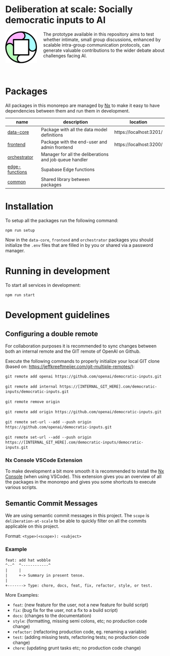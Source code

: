 # Deliberation at scale: Socially democratic inputs to AI
<img align="left" width="100" height="100" style="margin-right: 20px;" src="./documentation/images/logo.png">
The prototype available in this repository aims to test whether intimate, small group discussions, enhanced by scalable intra-group communication protocols, can generate valuable contributions to the wider debate about challenges facing AI.

<br/><br/>

# Packages
All packages in this monorepo are managed by [Nx](https://nx.dev/) to make it easy to have dependencies between them and run them in development.

| name | description                  | location
|------|------------------------------|----------------|
| [data-core](./packages/data-core/) |Package with all the data model definitions  | https://localhost:3201/ |
| [frontend](./packages/frontend/) | Package with the end-user and admin frontend | https://localhost:3200/ |
| [orchestrator](./packages/orchestrator/) | Manager for all the deliberations and job queue handler | |
| [edge-functions](./packages/edge-functions/) | Supabase Edge functions   | |
| [common](./packages/common/) | Shared library between packages   | |

# Installation
To setup all the packages run the following command:
```
npm run setup
```

Now in the `data-core`, `frontend` and `orchestrator` packages you should initialize the `.env` files that are filled in by you or shared via a password manager.

# Running in development
To start all services in development:
```
npm run start
```

# Development guidelines

## Configuring a double remote
For collaboration purposes it is recommended to sync changes between both an internal remote and the GIT remote of OpenAI on Github.

Execute the following commands to properly initialize your local GIT clone (based on: https://jeffkreeftmeijer.com/git-multiple-remotes/):
```
git remote add openai https://github.com/openai/democratic-inputs.git

git remote add internal https://[INTERNAL_GIT_HERE].com/democratic-inputs/democratic-inputs.git

git remote remove origin

git remote add origin https://github.com/openai/democratic-inputs.git

git remote set-url --add --push origin https://github.com/openai/democratic-inputs.git

git remote set-url --add --push origin https://[INTERNAL_GIT_HERE].com/democratic-inputs/democratic-inputs.git
```

### Nx Console VSCode Extension
To make development a bit more smooth it is recommended to install the [Nx Console](https://marketplace.visualstudio.com/items?itemName=nrwl.angular-console) (when using VSCode). This extension gives you an overview of all the packages in the monorepo and gives you some shortcuts to execute various scripts.

## Semantic Commit Messages
We are using semantic commit messages in this project. The `scope` is `deliberation-at-scale` to be able to quickly filter on all the commits applicable on this project.

Format: `<type>(<scope>): <subject>`

### Example

```
feat: add hat wobble
^--^  ^------------^
|     |
|     +-> Summary in present tense.
|
+-------> Type: chore, docs, feat, fix, refactor, style, or test.
```

More Examples:
- `feat`: (new feature for the user, not a new feature for build script)
- `fix`: (bug fix for the user, not a fix to a build script)
- `docs`: (changes to the documentation)
- `style`: (formatting, missing semi colons, etc; no production code change)
- `refactor`: (refactoring production code, eg. renaming a variable)
- `test`: (adding missing tests, refactoring tests; no production code change)
- `chore`: (updating grunt tasks etc; no production code change)
